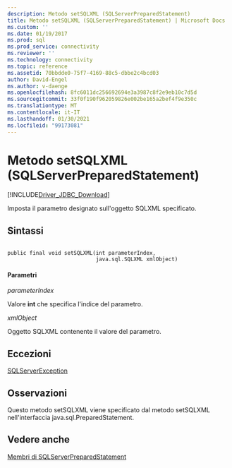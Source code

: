 ```yaml
---
description: Metodo setSQLXML (SQLServerPreparedStatement)
title: Metodo setSQLXML (SQLServerPreparedStatement) | Microsoft Docs
ms.custom: ''
ms.date: 01/19/2017
ms.prod: sql
ms.prod_service: connectivity
ms.reviewer: ''
ms.technology: connectivity
ms.topic: reference
ms.assetid: 70bbdde0-75f7-4169-88c5-dbbe2c4bcd03
author: David-Engel
ms.author: v-daenge
ms.openlocfilehash: 8fc6011dc256692694e3a3987c8f2e9eb10c7d5d
ms.sourcegitcommit: 33f0f190f962059826e002be165a2bef4f9e350c
ms.translationtype: MT
ms.contentlocale: it-IT
ms.lasthandoff: 01/30/2021
ms.locfileid: "99173081"
---
```

# <a name="setsqlxml-method-sqlserverpreparedstatement"></a>Metodo setSQLXML (SQLServerPreparedStatement)
[!INCLUDE[Driver_JDBC_Download](../../../includes/driver_jdbc_download.md)]

  Imposta il parametro designato sull'oggetto SQLXML specificato.  
  
## <a name="syntax"></a>Sintassi  
  
```  
  
public final void setSQLXML(int parameterIndex,  
                            java.sql.SQLXML xmlObject)  
```  
  
#### <a name="parameters"></a>Parametri  
 *parameterIndex*  
  
 Valore **int** che specifica l'indice del parametro.  
  
 *xmlObject*  
  
 Oggetto SQLXML contenente il valore del parametro.  
  
## <a name="exceptions"></a>Eccezioni  
 [SQLServerException](../../../connect/jdbc/reference/sqlserverexception-class.md)  
  
## <a name="remarks"></a>Osservazioni  
 Questo metodo setSQLXML viene specificato dal metodo setSQLXML nell'interfaccia java.sql.PreparedStatement.  
  
## <a name="see-also"></a>Vedere anche  
 [Membri di SQLServerPreparedStatement](../../../connect/jdbc/reference/sqlserverpreparedstatement-members.md)  
  
  
